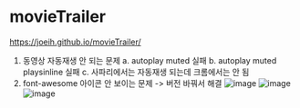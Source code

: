 # movieTrailer
https://joeih.github.io/movieTrailer/
1. 동영상 자동재생 안 되는 문제
   a. autoplay muted 실패
   b. autoplay muted playsinline 실패
   c. 사파리에서는 자동재생 되는데 크롬에서는 안 됨
2. font-awesome 아이콘 안 보이는 문제 -> 버전 바꿔서 해결
![image](https://github.com/user-attachments/assets/b793992a-a3c3-451c-b9e0-3128b925680b)
![image](https://github.com/user-attachments/assets/f62fa5d8-37f6-4f6b-8e49-3760535db67a)
![image](https://github.com/user-attachments/assets/021995be-86b0-433a-8f87-23893f654c3d)

